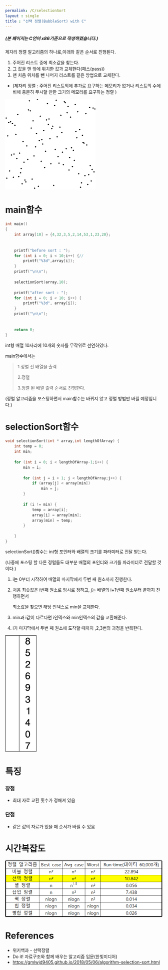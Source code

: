 ```yaml
---
permalink: /C/selectionSort
layout : single
title : "선택 정렬(BubbleSort) with C"
---
```


##### (본 페이지는 C언어 x86기준으로 작성하였습니다.)

제자리 정렬 알고리즘의 하나로,아래와 같은 순서로 진행된다.

1. 주어진 리스트 중에 최소값을 찾는다.
2. 그 값을 맨 앞에 위치한 값과 교체한다(패스(pass))
3. 맨 처음 위치를 뺀 나머지 리스트를 같은 방법으로 교체한다.

- (제자리 정렬 : 주어진 리스트외에 추가로 요구하는 메모리가 없거나  리스트의 수에 비해 충분히 무시할 만한 크기의 메모리를 요구하는 정렬 )



![bubble_sort_animation](../images/selectionsort/Selection_sort_animation.gif)



# main함수

```c
int main()
{
	int array[10] = {4,32,3,5,2,14,53,1,23,20};

	
	printf("before sort : ");
	for (int i = 0; i < 10;i++) {//
		printf("%3d",array[i]);
	}
	printf("\n\n");

	selectionSort(array,10);

	printf("after sort : ");
	for (int i = 0; i < 10; i++) {
		printf("%3d", array[i]);
	}
	printf("\n\n");


	return 0;
}
```

int형 배열 10자리에 10개의 숫자를 무작위로 선언하였다.

main함수에서는

> 1.정렬 전 배열을 출력
>
> 2.정렬
>
> 3.정렬 된 배열 출력  순서로 진행한다.

(정렬 알고리즘을 포스팅하면서 main함수는 바뀌지 않고 정렬 방법만 바뀔 예정입니다.)



# selectionSort함수

```c
void selectionSort(int * array,int lengthOfArray) {
	int temp = 0;
	int min;

	for (int i = 0; i < lengthOfArray-1;i++) {
		min = i;

		for (int j = i + 1; j < lengthOfArray;j++) {
			if (array[j] < array[min])
				min = j;
		}

		if (i != min) {
			temp = array[i];
			array[i] = array[min];
			array[min] = temp;
		}
			
	}
}
```

selectionSort()함수는 int형 포인터와 배열의 크기를 파라미터로 전달 받는다.

(나중에 포스팅 할 다른 정렬들도 대부분 배열의 포인터와 크기를 파라미터로 전달할 것이다.)

1. i는 0부터 시작하여  배열의 마지막에서 두번 째 원소까지 진행한다.

2. 처음 최솟값은 i번째 원소로 임시로 정하고, j는 배열의 i+1번째 원소부터 끝까지 진행하면서

   최소값을 찾으면 해당 인덱스로 min을 교체한다.

3. min과 i값이 다르다면  i인덱스와 min인덱스의 값을 교환해준다.

4. i가 마지막에서 두번 째 원소에 도착할 때까지 ,2,3번의 과정을 반복한다.


![Selection-Sort-Animation](../images/selectionsort/Selection-Sort-Animation.gif)



# 특징

### 장점

- 최대 자료 교환 횟수가 정해져 있음

### 단점

- 같은 값의 자료가 있을 때  순서가 바뀔 수 있음




# 시간복잡도

![timecomplex(bubblesort)](../images/selectionsort/timecomplex(selectionsort).PNG)



# References

- 위키백과 - 선택정렬
- Do it! 자료구조와 함께 배우는 알고리즘 입문(한빛미디어)
- https://gmlwjd9405.github.io/2018/05/06/algorithm-selection-sort.html